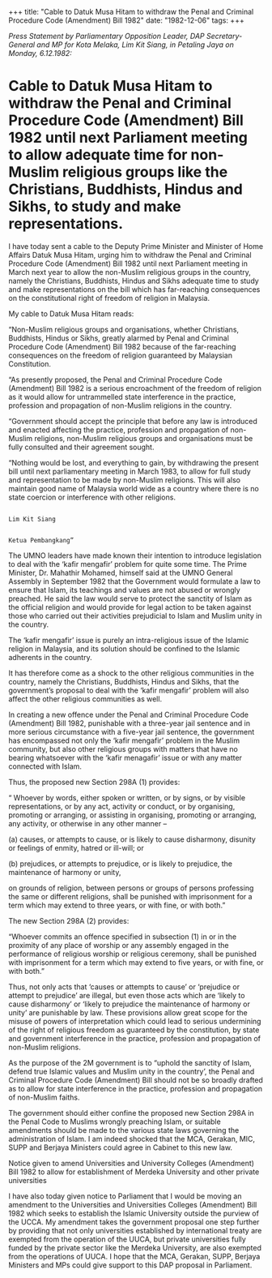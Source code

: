 +++ 
title: "Cable to Datuk Musa Hitam to withdraw the Penal and Criminal Procedure Code (Amendment) Bill 1982"
date: "1982-12-06"
tags:
+++

_Press Statement by Parliamentary Opposition Leader, DAP Secretary-General and MP for Kota Melaka, Lim Kit Siang, in Petaling Jaya on Monday, 6.12.1982:_

# Cable to Datuk Musa Hitam to withdraw the Penal and Criminal Procedure Code (Amendment) Bill 1982 until next Parliament meeting to allow adequate time for non-Muslim religious groups like the Christians, Buddhists, Hindus and Sikhs, to study and make representations.

I have today sent a cable to the Deputy Prime Minister and Minister of Home Affairs Datuk Musa Hitam, urging him to withdraw the Penal and Criminal Procedure Code (Amendment) Bill 1982 until next Parliament meeting in March next year to allow the non-Muslim religious groups in the country, namely the Christians, Buddhists, Hindus and Sikhs adequate time to study and make representations on the bill which has far-reaching consequences on the constitutional right of freedom of religion in Malaysia.</u>

My cable to Datuk Musa Hitam reads:

“Non-Muslim religious groups and organisations, whether Christians, Buddhists, Hindus or Sikhs, greatly alarmed by Penal and Criminal Procedure Code (Amendment) Bill 1982 because of the far-reaching consequences on the freedom of religion guaranteed by Malaysian Constitution.

“As presently proposed, the Penal and Criminal Procedure Code (Amendment) Bill 1982 is a serious encroachment of the freedom of religion as it would allow for untrammelled state interference in the practice, profession and propagation of non-Muslim religions in the country.

“Government should accept the principle that before any law is introduced and enacted affecting the practice, profession and propagation of non-Muslim religions, non-Muslim religious groups and organisations must be fully consulted and their agreement sought.

“Nothing would be lost, and everything to gain, by withdrawing the present bill until next parliamentary meeting in March 1983, to allow for full study and representation to be made by non-Muslim religions. This will also maintain good name of Malaysia world wide as a country where there is no state coercion or interference with other religions. 

                                                                                                Lim Kit Siang

                                                                                                Ketua Pembangkang”

The UMNO leaders have made known their intention to introduce legislation to deal with the ‘kafir mengafir’ problem for quite some time. The Prime Minister, Dr. Mahathir Mohamed, himself said at the UMNO General Assembly in September 1982 that the Government would formulate a law to ensure that Islam, its teachings and values are not abused or wrongly preached. He said the law would serve to protect the sanctity of Islam as the official religion and would provide for legal action to be taken against those who carried out their activities prejudicial to Islam and Muslim unity in the country.

The ‘kafir mengafir’ issue is purely an intra-religious issue of the Islamic religion in Malaysia, and its solution should be confined to the Islamic adherents in the country.

It has therefore come as a shock to the other religious communities in the country, namely the Christians, Buddhists, Hindus and Sikhs, that the government’s proposal to deal with the ‘kafir mengafir’ problem will also affect the other religious communities as well.

In creating a new offence under the Penal and Criminal Procedure Code (Amendment) Bill 1982, punishable with a three-year jail sentence and in more serious circumstance with a five-year jail sentence, the government has encompassed not only the ‘kafir mengafir’ problem in the Muslim community, but also other religious groups with matters that have no bearing whatsoever with the ‘kafir menagafir’ issue or with any matter connected with Islam.

Thus, the proposed new Section 298A (1) provides:

“ Whoever by words, either spoken or written, or by signs, or by visible representations, or by any act, activity or conduct, or by organising, promoting or arranging, or assisting in organising, promoting or arranging, any activity, or otherwise in any other manner –

(a)    causes, or attempts to cause, or is likely to cause disharmony, disunity or feelings of enmity, hatred or ill-will; or

(b)   prejudices, or attempts to prejudice, or is likely to prejudice, the maintenance of harmony or unity,

on grounds of religion, between persons or groups of persons professing the same or different religions, shall be punished with imprisonment for a term which may extend to three years, or with fine, or with both.”

The new Section 298A (2) provides:

“Whoever commits an offence specified in subsection (1) in or in the proximity of any place of worship or any assembly engaged in the performance of religious worship or religious ceremony, shall be punished with imprisonment for a term which may extend to five years, or with fine, or with both.”

Thus, not only acts that ‘causes or attempts to cause’ or ‘prejudice or attempt to prejudice’ are illegal, but even those acts which are ‘likely to cause disharmony’ or ‘likely to prejudice the maintenance of harmony or unity’ are punishable by law. These provisions allow great scope for the misuse of powers of interpretation which could lead to serious undermining of the right of religious freedom as guaranteed by the constitution, by state and government interference in the practice, profession and propagation of non-Muslim religions.

As the purpose of the 2M government is to “uphold the sanctity of Islam, defend true Islamic values and Muslim unity in the country’, the Penal and Criminal Procedure Code (Amendment) Bill should not be so broadly drafted as to allow for state interference in the practice, profession and propagation of non-Muslim faiths.

The government should either confine the proposed new Section 298A in the Penal Code to Muslims wrongly preaching Islam, or suitable amendments should be made to the various state laws governing the administration of Islam. I am indeed shocked that the MCA, Gerakan, MIC, SUPP and Berjaya Ministers could agree in Cabinet to this new law.

Notice given to amend Universities and University Colleges (Amendment) Bill 1982 to allow for establishment of Merdeka University and other private universities

I have also today given notice to Parliament that I would be moving an amendment to the Universities and Universities Colleges (Amendment) Bill 1982 which seeks to establish the Islamic University outside the purview of the UCCA. My amendment takes the government proposal one step further by providing that not only universities established by international treaty are exempted from the operation of the UUCA, but private universities fully funded by the private sector like the Merdeka University, are also exempted from the operations of UUCA. I hope that the MCA, Gerakan, SUPP, Berjaya Ministers and MPs could give support to this DAP proposal in Parliament.
 
